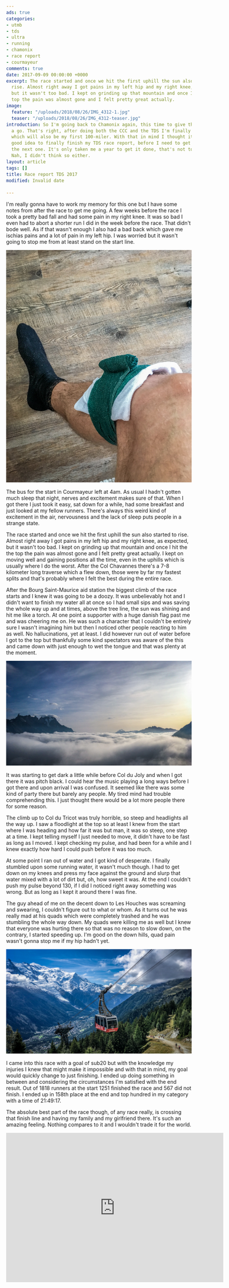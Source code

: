 ```yaml
---
ads: true
categories:
- utmb
- tds
- ultra
- running
- chamonix
- race report
- courmayeur
comments: true
date: 2017-09-09 00:00:00 +0000
excerpt: The race started and once we hit the first uphill the sun also started to
  rise. Almost right away I got pains in my left hip and my right knee, as expected,
  but it wasn't too bad. I kept on grinding up that mountain and once I hit the the
  top the pain was almost gone and I felt pretty great actually.
image:
  feature: "/uploads/2018/08/26/IMG_4312-1.jpg"
  teaser: "/uploads/2018/08/26/IMG_4312-teaser.jpg"
introduction: So I'm going back to Chamonix again, this time to give the big loop
  a go. That's right, after doing both the CCC and the TDS I'm finally doing the UTMB
  which will also be my first 100-miler. With that in mind I thought it would be a
  good idea to finally finish my TDS race report, before I need to get started with
  the next one. It's only taken me a year to get it done, that's not too long is it?
  Nah, I didn't think so either.
layout: article
tags: []
title: Race report TDS 2017
modified: Invalid date

---
```

I'm really gonna have to work my memory for this one but I have some notes from after the race to get me going. A few weeks before the race I took a pretty bad fall and had some pain in my right knee. It was so bad I even had to abort a shorter run I did in the week before the race. That didn't bode well. As if that wasn't enough I also had a bad back which gave me ischias pains and a lot of pain in my left hip. I was worried but it wasn't going to stop me from at least stand on the start line.

![](/uploads/2018/08/26/IMG_4270-1.jpg)

The bus for the start in Courmayeur left at 4am. As usual I hadn't gotten much sleep that night, nerves and excitement makes sure of that. When I got there I just took it easy, sat down for a while, had some breakfast and just looked at my fellow runners. There's always this weird kind of excitement in the air, nervousness and the lack of sleep puts people in a strange state.

The race started and once we hit the first uphill the sun also started to rise. Almost right away I got pains in my left hip and my right knee, as expected, but it wasn't too bad. I kept on grinding up that mountain and once I hit the the top the pain was almost gone and I felt pretty great actually. I kept on moving well and gaining positions all the time, even in the uphills which is usually where I do the worst. After the Col Chavannes there's a 7-8 kilometer long traverse which a flew down, those were by far my fastest splits and that's probably where I felt the best during the entire race.

After the Bourg Saint-Maurice aid station the biggest climb of the race starts and I knew it was going to be a doozy. It was unbelievably hot and I didn't want to finish my water all at once so I had small sips and was saving the whole way up and at times, above the tree line, the sun was shining and hit me like a torch. At one point a supporter with a huge danish flag past me and was cheering me on. He was such a character that I couldn't be entirely sure I wasn't imagining him but then I noticed other people reacting to him as well. No hallucinations, yet at least. I did however run out of water before I got to the top but thankfully some kind spectators was aware of the this and came down with just enough to wet the tongue and that was plenty at the moment.

![](/uploads/2018/08/26/IMG_4316-1.jpg)

It was starting to get dark a little while before Col du Joly and when I got there it was pitch black. I could hear the music playing a long ways before I got there and upon arrival I was confused. It seemed like there was some kind of party there but barely any people. My tired mind had trouble comprehending this. I just thought there would be a lot more people there for some reason.

The climb up to Col du Tricot was truly horrible, so steep and headlights all the way up. I saw a floodlight at the top so at least I knew from the start where I was heading and how far it was but man, it was so steep, one step at a time. I kept telling myself I just needed to move, it didn't have to be fast as long as I moved. I kept checking my pulse, and had been for a while and I knew exactly how hard I could push before it was too much.

At some point I ran out of water and I got kind of desperate. I finally stumbled upon some running water, it wasn't much though. I had to get down on my knees and press my face against the ground and slurp that water mixed with a lot of dirt but, oh, how sweet it was. At the end I couldn't push my pulse beyond 130, if I did I noticed right away something was wrong. But as long as I kept it around there I was fine.

The guy ahead of me on the decent down to Les Houches was screaming and swearing, I couldn't figure out to what or whom. As it turns out he was really mad at his quads which were completely trashed and he was stumbling the whole way down. My quads were killing me as well but I knew that everyone was hurting there so that was no reason to slow down, on the contrary, I started speeding up. I'm good on the down hills, quad pain wasn't gonna stop me if my hip hadn't yet.

![](/uploads/2018/08/26/IMG_4422-1.jpg)

I came into this race with a goal of sub20 but with the knowledge my injuries I knew that might make it impossible and with that in mind, my goal would quickly change to just finishing. I ended up doing something in between and considering the circumstances I'm satisfied with the end result. Out of 1818 runners at the start 1251 finished the race and 567 did not finish. I ended up in 158th place at the end and top hundred in my category with a time of 21:49:17.

The absolute best part of the race though, of any race really, is crossing that finish line and having my family and my girlfriend there. It's such an amazing feeling. Nothing compares to it and I wouldn't trade it for the world.

<iframe height='405' width='590' frameborder='0' allowtransparency='true' scrolling='no' src='https://www.strava.com/activities/1161170404/embed/6cc589ba0ae51aadf5e830fffa9c496a16651c06'></iframe>